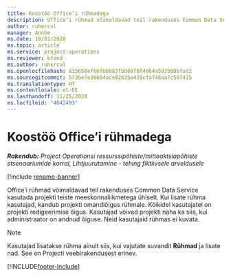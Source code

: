 ```yaml
---
title: Koostöö Office’i rühmadega
description: Office’i rühmad võimaldavad teil rakenduses Common Data Service kasutada projekti teiste meeskonnaliikmetega ühiselt.
author: ruhercul
manager: Annbe
ms.date: 10/01/2020
ms.topic: article
ms.service: project-operations
ms.reviewer: kfend
ms.author: ruhercul
ms.openlocfilehash: 815658ef66fb8083fb066f8f4d64a503580bfad2
ms.sourcegitcommit: 573be7e36604ace82b35e439cfa748aa7c587415
ms.translationtype: HT
ms.contentlocale: et-EE
ms.lasthandoff: 11/25/2020
ms.locfileid: "4642493"
---
```

# <a name="collaboration-with-office-groups"></a>Koostöö Office’i rühmadega

_**Rakendub:** Project Operationsi ressurssipõhiste/mitteaktsiapõhiste stsenaariumide korral,  Lihtjuurutamine - tehing fiktiivsele arveldusele_

[!include [rename-banner](~/includes/cc-data-platform-banner.md)]

Office’i rühmad võimaldavad teil rakenduses Common Data Service kasutada projekti teiste meeskonnaliikmetega ühiselt. Kui lisate rühma kasutajad, kandub projekti omandiõigus rühmale. Kõikidel kasutajatel on projekti redigeerimise õigus. Kasutajad võivad projekti näha ka siis, kui administraator on andnud õiguse. Neid kasutajaid rühmas ei kuvata.

> [!NOTE] 
> Kasutajad lisatakse rühma ainult siis, kui vajutate suvandit **Rühmad** ja lisate nad. See on Projecti veebirakendusest erinev. 



[!INCLUDE[footer-include](../includes/footer-banner.md)]
